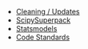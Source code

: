 -   [Cleaning / Updates](#cleaning-updates)
-   [ScipySuperpack](#scipysuperpack)
-   [Statsmodels](#statsmodels)
-   [Code Standards](#code-standards)
